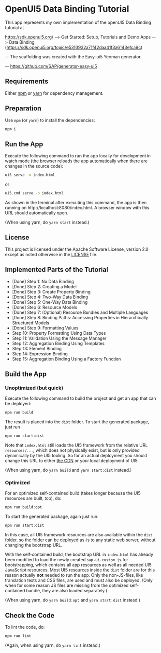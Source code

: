 # OpenUI5 Data Binding Tutorial

This app represents my own implementation of the openUI5 Data Binding tutorial at

https://sdk.openui5.org/ --> Get Started: Setup, Tutorials and Demo Apps --> Data Binding (https://sdk.openui5.org/topic/e5310932a71f42daa41f3a6143efca9c)

-- The scaffolding was created with the Easy-ui5 Yeoman generator

-- https://github.com/SAP/generator-easy-ui5

## Requirements

Either [npm](https://www.npmjs.com/) or [yarn](https://yarnpkg.com/) for dependency management.

## Preparation

Use `npm` (or `yarn`) to install the dependencies:

```sh
npm i
```

## Run the App

Execute the following command to run the app locally for development in watch mode (the browser reloads the app automatically when there are changes in the source code):

```sh
ui5 serve -o index.html
```

or 
```sh
ui5.cmd serve -o index.html
```

As shown in the terminal after executing this command, the app is then running on http://localhost:8080/index.html. A browser window with this URL should automatically open.

(When using yarn, do `yarn start` instead.)


## License

This project is licensed under the Apache Software License, version 2.0 except as noted otherwise in the [LICENSE](LICENSE) file.

## Implemented Parts of the Tutorial

* [Done] Step 1: No Data Binding
* [Done] Step 2: Creating a Model
* [Done] Step 3: Create Property Binding
* [Done] Step 4: Two-Way Data Binding
* [Done] Step 5: One-Way Data Binding
* [Done] Step 6: Resource Models
* [Done] Step 7: (Optional) Resource Bundles and Multiple Languages
* [Done] Step 8: Binding Paths: Accessing Properties in Hierarchically Structured Models
* [Done] Step 9: Formatting Values
* Step 10: Property Formatting Using Data Types
* Step 11: Validation Using the Message Manager
* Step 12: Aggregation Binding Using Templates
* Step 13: Element Binding
* Step 14: Expression Binding
* Step 15: Aggregation Binding Using a Factory Function













## Build the App

### Unoptimized (but quick)

Execute the following command to build the project and get an app that can be deployed:

```sh
npm run build
```

The result is placed into the `dist` folder. To start the generated package, just run

```sh
npm run start:dist
```

Note that `index.html` still loads the UI5 framework from the relative URL `resources/...`, which does not physically exist, but is only provided dynamically by the UI5 tooling. So for an actual deployment you should change this URL to either [the CDN](https://openui5.hana.ondemand.com/#/topic/2d3eb2f322ea4a82983c1c62a33ec4ae) or your local deployment of UI5.

(When using yarn, do `yarn build` and `yarn start:dist` instead.)

### Optimized

For an optimized self-contained build (takes longer because the UI5 resources are built, too), do:

```sh
npm run build:opt
```

To start the generated package, again just run:

```sh
npm run start:dist
```

In this case, all UI5 framework resources are also available within the `dist` folder, so the folder can be deployed as-is to any static web server, without changing the bootstrap URL.

With the self-contained build, the bootstrap URL in `index.html` has already been modified to load the newly created `sap-ui-custom.js` for bootstrapping, which contains all app resources as well as all needed UI5 JavaScript resources. Most UI5 resources inside the `dist` folder are for this reason actually **not** needed to run the app. Only the non-JS-files, like translation texts and CSS files, are used and must also be deployed. (Only when for some reason JS files are missing from the optimized self-contained bundle, they are also loaded separately.)

(When using yarn, do `yarn build:opt` and `yarn start:dist` instead.)

## Check the Code

To lint the code, do:

```sh
npm run lint
```

(Again, when using yarn, do `yarn lint` instead.)
